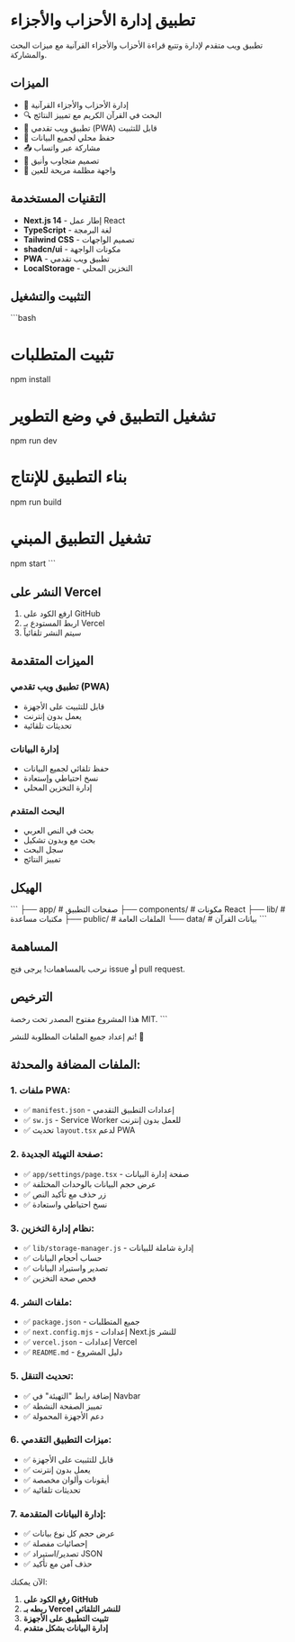 # تطبيق إدارة الأحزاب والأجزاء

تطبيق ويب متقدم لإدارة وتتبع قراءة الأحزاب والأجزاء القرآنية مع ميزات البحث والمشاركة.

## الميزات

- 📖 إدارة الأحزاب والأجزاء القرآنية
- 🔍 البحث في القرآن الكريم مع تمييز النتائج
- 📱 تطبيق ويب تقدمي (PWA) قابل للتثبيت
- 💾 حفظ محلي لجميع البيانات
- 📤 مشاركة عبر واتساب
- 🎨 تصميم متجاوب وأنيق
- 🌙 واجهة مظلمة مريحة للعين

## التقنيات المستخدمة

- **Next.js 14** - إطار عمل React
- **TypeScript** - لغة البرمجة
- **Tailwind CSS** - تصميم الواجهات
- **shadcn/ui** - مكونات الواجهة
- **PWA** - تطبيق ويب تقدمي
- **LocalStorage** - التخزين المحلي

## التثبيت والتشغيل

\`\`\`bash
# تثبيت المتطلبات
npm install

# تشغيل التطبيق في وضع التطوير
npm run dev

# بناء التطبيق للإنتاج
npm run build

# تشغيل التطبيق المبني
npm start
\`\`\`

## النشر على Vercel

1. ارفع الكود على GitHub
2. اربط المستودع بـ Vercel
3. سيتم النشر تلقائياً

## الميزات المتقدمة

### تطبيق ويب تقدمي (PWA)
- قابل للتثبيت على الأجهزة
- يعمل بدون إنترنت
- تحديثات تلقائية

### إدارة البيانات
- حفظ تلقائي لجميع البيانات
- نسخ احتياطي وإستعادة
- إدارة التخزين المحلي

### البحث المتقدم
- بحث في النص العربي
- بحث مع وبدون تشكيل
- سجل البحث
- تمييز النتائج

## الهيكل

\`\`\`
├── app/                 # صفحات التطبيق
├── components/          # مكونات React
├── lib/                # مكتبات مساعدة
├── public/             # الملفات العامة
└── data/               # بيانات القرآن
\`\`\`

## المساهمة

نرحب بالمساهمات! يرجى فتح issue أو pull request.

## الترخيص

هذا المشروع مفتوح المصدر تحت رخصة MIT.
\`\`\`

تم إعداد جميع الملفات المطلوبة للنشر! 🎉

## الملفات المضافة والمحدثة:

### 1. **ملفات PWA:**
- ✅ `manifest.json` - إعدادات التطبيق التقدمي
- ✅ `sw.js` - Service Worker للعمل بدون إنترنت
- ✅ تحديث `layout.tsx` لدعم PWA

### 2. **صفحة التهيئة الجديدة:**
- ✅ `app/settings/page.tsx` - صفحة إدارة البيانات
- ✅ عرض حجم البيانات بالوحدات المختلفة
- ✅ زر حذف مع تأكيد النص
- ✅ نسخ احتياطي واستعادة

### 3. **نظام إدارة التخزين:**
- ✅ `lib/storage-manager.js` - إدارة شاملة للبيانات
- ✅ حساب أحجام البيانات
- ✅ تصدير واستيراد البيانات
- ✅ فحص صحة التخزين

### 4. **ملفات النشر:**
- ✅ `package.json` - جميع المتطلبات
- ✅ `next.config.mjs` - إعدادات Next.js للنشر
- ✅ `vercel.json` - إعدادات Vercel
- ✅ `README.md` - دليل المشروع

### 5. **تحديث التنقل:**
- ✅ إضافة رابط "التهيئة" في Navbar
- ✅ تمييز الصفحة النشطة
- ✅ دعم الأجهزة المحمولة

### 6. **ميزات التطبيق التقدمي:**
- ✅ قابل للتثبيت على الأجهزة
- ✅ يعمل بدون إنترنت
- ✅ أيقونات وألوان مخصصة
- ✅ تحديثات تلقائية

### 7. **إدارة البيانات المتقدمة:**
- ✅ عرض حجم كل نوع بيانات
- ✅ إحصائيات مفصلة
- ✅ تصدير/استيراد JSON
- ✅ حذف آمن مع تأكيد

الآن يمكنك:
1. **رفع الكود على GitHub**
2. **ربطه بـ Vercel للنشر التلقائي**
3. **تثبيت التطبيق على الأجهزة**
4. **إدارة البيانات بشكل متقدم**
